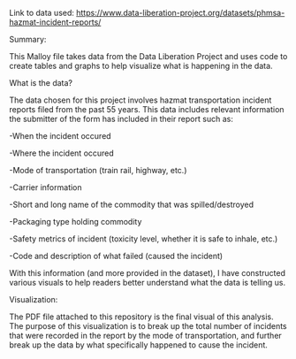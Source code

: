 Link to data used:
https://www.data-liberation-project.org/datasets/phmsa-hazmat-incident-reports/

Summary:

This Malloy file takes data from the Data Liberation Project and uses code to create tables and graphs to help visualize what is happening in the data.

What is the data?

The data chosen for this project involves hazmat transportation incident reports filed from the past 55 years. This data includes relevant information the submitter of the form has included in their report such as:

-When the incident occured

-Where the incident occured

-Mode of transportation (train rail, highway, etc.)

-Carrier information

-Short and long name of the commodity that was spilled/destroyed

-Packaging type holding commodity

-Safety metrics of incident (toxicity level, whether it is safe to inhale, etc.)

-Code and description of what failed (caused the incident)

With this information (and more provided in the dataset), I have constructed various visuals to help readers better understand what the data is telling us.

Visualization:

The PDF file attached to this repository is the final visual of this analysis. The purpose of this visualization is to break up the total number of incidents that were recorded in the report by the mode of transportation, and further break up the data by what specifically happened to cause the incident.
